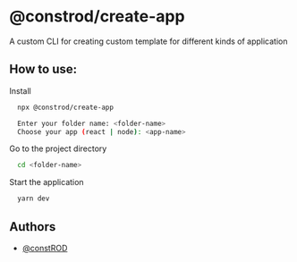 # @constrod/create-app

A custom CLI for creating custom template for different kinds of application

## How to use:

Install

```bash
  npx @constrod/create-app

  Enter your folder name: <folder-name>
  Choose your app (react | node): <app-name>
```

Go to the project directory

```bash
  cd <folder-name>
```

Start the application

```bash
  yarn dev
```

## Authors

- [@constROD](https://www.github.com/constROD)
